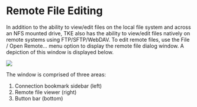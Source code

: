 # Remote File Editing

In addition to the ability to view/edit files on the local file system and across an NFS mounted drive, TKE also has the ability to view/edit files natively on remote systems using FTP/SFTP/WebDAV.  To edit remote files, use the File / Open Remote… menu option to display the remote file dialog window.  A depiction of this window is displayed below.

![][image-1]

The window is comprised of three areas:

1. Connection bookmark sidebar (left)
2. Remote file viewer (right)
3. Button bar (bottom)

[image-1]:	assets/DraggedImage.png